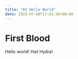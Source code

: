```yaml
---
title: "01 Hello World"
date: 2019-07-08T17:01:30+08:00
---
```


# First Blood
Hello world!
Hail Hydra!
